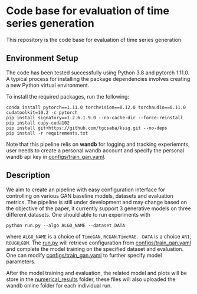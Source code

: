 Code base for evaluation of time series generation 
========================================

This repository is the code base for evaluation of time series generation 

## Environment Setup
The code has been tested successfully using Python 3.8 and pytorch 1.11.0. A typical process for installing the package dependencies involves creating a new Python virtual environment.

To install the required packages, run the following:
```console
conda install pytorch==1.11.0 torchvision==0.12.0 torchaudio==0.11.0 cudatoolkit=10.2 -c pytorch
pip install signatory==1.2.6.1.9.0 --no-cache-dir --force-reinstall
pip install cupy-cuda102
pip install git+https://github.com/tgcsaba/ksig.git --no-deps
pip install -r requirements.txt
```
Note that this pipeline relis on **wandb** for logging and tracking experiemnts, user needs to create a personal wandb account and specify the personal wandb api key in [configs/train_gan.yaml](configs/train_gan.yaml). 


## Description 

 We aim to create an pipeline with easy configuration interface for controlling on various GAN baseline models, datasets and evaluation metrics. The pipeline is still under development and may change based on the objective of the paper, it currently support 3 generative models on three different datasets. 
 One should able to run experiments with
 
 ```console
 python run.py --algo ALGO_NAME --dataset DATA
 ```
 where `ALGO_NAME` is a choice of `TimeGAN`, `RCGAN`.`TimeVAE`. ` DATA` is a choice `AR1`, `ROUGH`,`GBM`.
 The [run.py](run.py) will retrieve configuration from [configs/train_gan.yaml](configs/train_gan.yaml) and complete the model training on the specified dataset and evaluation. One can modify [configs/train_gan.yaml](configs/train_gan.yaml) to further specify model parameters.
 

After the model training and evaluation, the related model and plots will be store in the [numerical_results](numerical_results) folder, these files will also uploaded the wandb online folder for each individual run. 
 